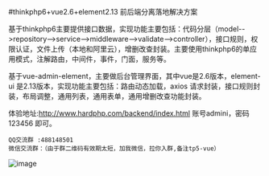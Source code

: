 #thinkphp6+vue2.6+element2.13 前后端分离落地解决方案

基于thinkphp6主要提供接口数据，实现功能主要包括：代码分层（model-->repository-->service-->middleware-->validate-->controller），接口规则，权限认证，文件上传（本地和阿里云），增删改查封装。主要使用thinkphp6的单应用模式，注解路由，中间件，事件，门面，服务等。

基于vue-admin-element，主要做后台管理界面，其中vue是2.6版本，element-ui 是2.13版本，实现功能主要包括：路由动态加载，axios 请求封装，接口规则封装，布局调整，通用列表，通用表单，通用增删改查功能封装。

体验地址:http://www.hardphp.com/backend/index.html 
账号admini，密码123456 即可。

```
QQ交流群 :488148501
微信交流群：（由于群二维码有效期太短，加我微信，拉你入群,备注tp5-vue）
```
![image](https://github.com/hardphp/tp5-api/blob/master/895310371197138665.jpg)